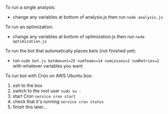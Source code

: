 To run a single analysis:
- change any variables at bottom of analysis.js then run `node analysis.js`

To run an optimization:
- change any variables at bottom of optimization.js then run `node optimization.js`

To run the bot that automatically places bets (not finished yet):
- run `node bot.js betAmount=25 numTeams=14 numLosses=2 numRetries=2` with whatever variables you want

To run bot with Cron on AWS Ubuntu box:

1. ssh to the box
2. switch to the root user `sudo su -`
3. start Cron `service cron start`
4. check that it's running `service cron status`
5. finish this later...
